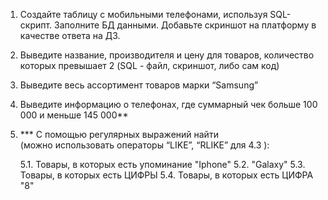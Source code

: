 1.	Создайте таблицу с мобильными телефонами, используя SQL-скрипт. Заполните БД данными. Добавьте скриншот на платформу в качестве ответа на ДЗ.

2. 	Выведите название, производителя и цену для товаров, количество которых превышает 2 (SQL - файл, скриншот, либо сам код)

3.  Выведите весь ассортимент товаров марки “Samsung”

4. 	Выведите информацию о телефонах, где суммарный чек больше 100 000 и меньше 145 000**

5. *** С помощью регулярных выражений найти  
(можно использовать операторы “LIKE”, “RLIKE” для 4.3 ):  

	5.1. Товары, в которых есть упоминание "Iphone"
	5.2. "Galaxy"
	5.3.  Товары, в которых есть ЦИФРЫ
	5.4.  Товары, в которых есть ЦИФРА "8" 